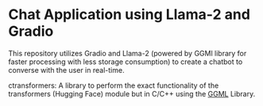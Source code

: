 # Chat Application using Llama-2 and Gradio

This repository utilizes Gradio and Llama-2 (powered by GGMl library for faster processing with less storage consumption) to create a chatbot to converse with the user in real-time.

ctransformers: A library to perform the exact functionality of the transformers (Hugging Face) module but in C/C++ using the <a href='https://github.com/ggerganov/ggml'>GGML</a> Library.

